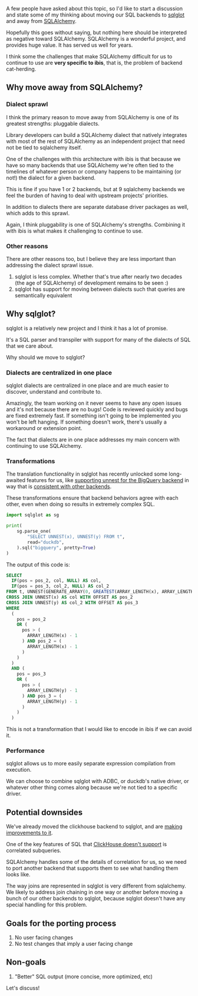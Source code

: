 A few people have asked about this topic, so I'd like to start a discussion and
state some of my thinking about moving our SQL backends to
[sqlglot](https://github.com/tobymao/sqlglot) and away from [SQLAlchemy](https://www.sqlalchemy.org/).

Hopefully this goes without saying, but nothing here should be interpreted as
negative toward SQLAlchemy. SQLAlchemy is a wonderful project, and provides
huge value. It has served us well for years.

I think some the challenges that make SQLAlchemy difficult for us to continue
to use are **very specific to ibis**, that is, the problem of backend
cat-herding.

## Why move away from SQLAlchemy?

### Dialect sprawl

I think the primary reason to move away from SQLAlchemy is one of its greatest
strengths: pluggable dialects.

Library developers can build a SQLAlchemy dialect that natively integrates with
most of the rest of SQLAlchemy as an independent project that need not be tied
to sqlalchemy itself.

One of the challenges with this architecture with ibis is that because we have
so many backends that use SQLAlchemy we're often tied to the timelines of
whatever person or company happens to be maintaining (or not!) the dialect for
a given backend.

This is fine if you have 1 or 2 backends, but at 9 sqlalchemy backends we feel
the burden of having to deal with upstream projects' priorities.

In addition to dialects there are separate database driver packages as well,
which adds to this sprawl.

Again, I think pluggability is one of SQLAlchemy's strengths. Combining it with
ibis is what makes it challenging to continue to use.

### Other reasons

There are other reasons too, but I believe they are less important than
addressing the dialect sprawl issue.

1. sqlglot is less complex. Whether that's true after nearly two decades (the
   age of SQLAlchemy) of development remains to be seen :)
1. sqlglot has support for moving between dialects such that queries are
   semantically equivalent

## Why sqlglot?

sqlglot is a relatively new project and I think it has a lot of promise.

It's a SQL parser and transpiler with support for many of the dialects of SQL that
we care about.

Why should we move to sqlglot?

### Dialects are centralized in one place

sqlglot dialects are centralized in one place and are much easier to discover,
understand and contribute to.

Amazingly, the team working on it never seems to have any open issues and it's
not because there are no bugs! Code is reviewed quickly and bugs are fixed
extremely fast. If something isn't going to be implemented you won't be left hanging.
If something doesn't work, there's usually a workaround or extension point.

The fact that dialects are in one place addresses my main concern with
continuing to use SQLAlchemy.

### Transformations

The translation functionality in sqlglot has recently unlocked some
long-awaited features for us, like [supporting unnest for the BigQuery
backend](https://github.com/ibis-project/ibis/pull/7157) in way that is
[consistent with other
backends](https://github.com/tobymao/sqlglot/issues/2227).

These transformations ensure that backend behaviors agree with each other, even
when doing so results in extremely complex SQL.

```python
import sqlglot as sg

print(
    sg.parse_one(
        "SELECT UNNEST(x), UNNEST(y) FROM t",
        read="duckdb",
    ).sql("bigquery", pretty=True)
)
```

The output of this code is:

```sql
SELECT
  IF(pos = pos_2, col, NULL) AS col,
  IF(pos = pos_3, col_2, NULL) AS col_2
FROM t, UNNEST(GENERATE_ARRAY(0, GREATEST(ARRAY_LENGTH(x), ARRAY_LENGTH(y)) - 1)) AS pos
CROSS JOIN UNNEST(x) AS col WITH OFFSET AS pos_2
CROSS JOIN UNNEST(y) AS col_2 WITH OFFSET AS pos_3
WHERE
  (
    pos = pos_2
    OR (
      pos > (
        ARRAY_LENGTH(x) - 1
      ) AND pos_2 = (
        ARRAY_LENGTH(x) - 1
      )
    )
  )
  AND (
    pos = pos_3
    OR (
      pos > (
        ARRAY_LENGTH(y) - 1
      ) AND pos_3 = (
        ARRAY_LENGTH(y) - 1
      )
    )
  )
```

This is not a transformation that I would like to encode in ibis if we can
avoid it.

### Performance

sqlglot allows us to more easily separate expression compilation from execution.

We can choose to combine sqlglot with ADBC, or duckdb's native driver, or
whatever other thing comes along because we're not tied to a specific driver.

## Potential downsides

We've already moved the clickhouse backend to sqlglot, and are [making
improvements to it](https://github.com/ibis-project/ibis/pull/7209).

One of the key features of SQL that [ClickHouse doesn't
support](https://github.com/ClickHouse/ClickHouse/issues/6697) is correlated
subqueries.

SQLAlchemy handles some of the details of correlation for us, so we need to
port another backend that supports them to see what handling them looks like.

The way joins are represented in sqlglot is very different from sqlalchemy. We
likely to address join chaining in one way or another before moving a bunch of
our other backends to sqlglot, because sqlglot doesn't have any special
handling for this problem.

## Goals for the porting process

1. No user facing changes
1. No test changes that imply a user facing change

## Non-goals

1. "Better" SQL output (more concise, more optimized, etc)

Let's discuss!
